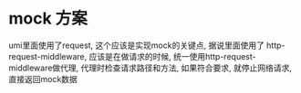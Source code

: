 # mock 方案

umi里面使用了request, 这个应该是实现mock的关键点, 据说里面使用了 http-request-middleware, 应该是在做请求的时候, 统一使用http-request-middleware做代理, 代理时检查请求路径和方法, 如果符合要求, 就停止网络请求, 直接返回mock数据

